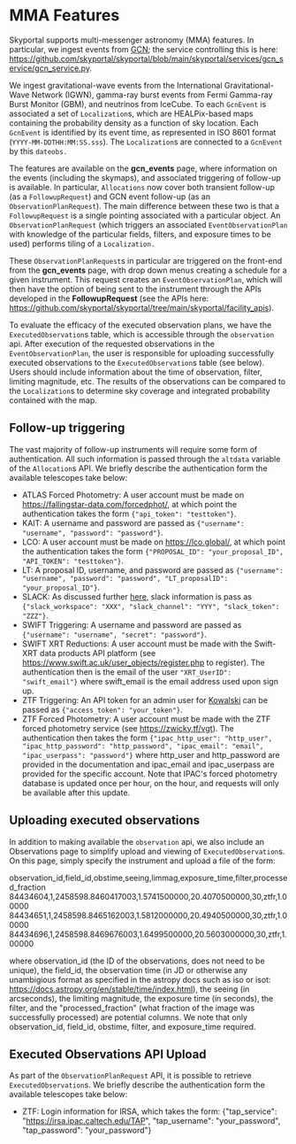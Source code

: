 # MMA Features

Skyportal supports multi-messenger astronomy (MMA) features. In particular, we ingest events from [GCN](https://gcn.gsfc.nasa.gov/); the service controlling this is here: https://github.com/skyportal/skyportal/blob/main/skyportal/services/gcn_service/gcn_service.py.

We ingest gravitational-wave events from the International Gravitational-Wave Network (IGWN), gamma-ray burst events from Fermi Gamma-ray Burst Monitor (GBM), and neutrinos from IceCube. To each `GcnEvent` is associated a set of `Localization`s, which are HEALPix-based maps containing the probability density as a function of sky location. Each `GcnEvent` is identified by its event time, as represented in ISO 8601 format (`YYYY-MM-DDTHH:MM:SS.sss`). The `Localization`s are connected to a `GcnEvent` by this `dateobs.`

The features are available on the **gcn_events** page, where information on the events (including the skymaps), and associated triggering of follow-up is available. In particular, `Allocations` now cover both transient follow-up (as a `FollowupRequest`) and GCN event follow-up (as an `ObservationPlanRequest`). The main difference between these two is that a `FollowupRequest` is a single pointing associated with a particular object. An `ObservationPlanRequest` (which triggers an associated `EventObservationPlan` with knowledge of the particular fields, filters, and exposure times to be used) performs tiling of a `Localization.`

These `ObservationPlanRequest`s in particular are triggered on the front-end from the **gcn_events** page, with drop down menus creating a schedule for a given instrument. This request creates an `EventObservationPlan`, which will then have the option of being sent to the instrument through the APIs developed in the **FollowupRequest** (see the APIs here: https://github.com/skyportal/skyportal/tree/main/skyportal/facility_apis).

To evaluate the efficacy of the executed observation plans, we have the `ExecutedObservation`s table, which is accessible through the `observation` api. After execution of the requested observations in the `EventObservationPlan`, the user is responsible for uploading successfully executed observations to the `ExecutedObservation`s table (see below). Users should include information about the time of observation, filter, limiting magnitude, etc. The results of the observations can be compared to the `Localization`s to determine sky coverage and integrated probability contained with the map.

## Follow-up triggering

The vast majority of follow-up instruments will require some form of authentication. All such information is passed through the `altdata` variable of the `Allocation`s API. We briefly describe the authentication form the available telescopes take below:

* ATLAS Forced Photometry: A user account must be made on https://fallingstar-data.com/forcedphot/, at which point the authentication takes the form `{"api_token": "testtoken"}`.
* KAIT: A username and password are passed as `{"username": "username", "password": "password"}`.
* LCO: A user account must be made on https://lco.global/, at which point the authentication takes the form `{"PROPOSAL_ID": "your_proposal_ID", "API_TOKEN": "testtoken"}`.
* LT: A proposal ID, username, and password are passed as `{"username": "username", "password": "password", "LT_proposalID": "your_proposal_ID"}`.
* SLACK: As discussed further [here](./slack.html), slack information is pass as `{"slack_workspace": "XXX", "slack_channel": "YYY", "slack_token": "ZZZ"}`.
* SWIFT Triggering: A username and password are passed as `{"username": "username", "secret": "password"}`.
* SWIFT XRT Reductions: A user account must be made with the Swift-XRT data products API platform (see https://www.swift.ac.uk/user_objects/register.php to register). The authentication then is the email of the user `"XRT_UserID": "swift_email"}` where swift_email is the email address used upon sign up.
* ZTF Triggering: An API token for an admin user for [Kowalski](https://github.com/dmitryduev/kowalski) can be passed as `{"access_token": "your_token"}`.
* ZTF Forced Photometry: A user account must be made with the ZTF forced photometry service (see https://zwicky.tf/vgt). The authentication then takes the form `{"ipac_http_user": "http_user", "ipac_http_password": "http_password", "ipac_email": "email", "ipac_userpass": "password"}` where http_user and http_password are provided in the documentation and ipac_email and ipac_userpass are provided for the specific account. Note that IPAC's forced photometry database is updated once per hour, on the hour, and requests will only be available after this update.

## Uploading executed observations

In addition to making available the `observation` api, we also include an Observations page to simplify upload and viewing of `ExecutedObservation`s. On this page, simply specify the instrument and upload a file of the form:

observation_id,field_id,obstime,seeing,limmag,exposure_time,filter,processed_fraction
84434604,1,2458598.8460417003,1.5741500000,20.4070500000,30,ztfr,1.00000
84434651,1,2458598.8465162003,1.5812000000,20.4940500000,30,ztfr,1.00000
84434696,1,2458598.8469676003,1.6499500000,20.5603000000,30,ztfr,1.00000

where observation_id (the ID of the observations, does not need to be unique), the field_id, the observation time (in JD or otherwise any unambigious format as specified in the astropy docs such as iso or isot: https://docs.astropy.org/en/stable/time/index.html), the seeing (in arcseconds), the limiting magnitude, the exposure time (in seconds), the filter, and the "processed_fraction" (what fraction of the image was successfully processed) are potential columns. We note that only observation_id, field_id, obstime, filter, and exposure_time required.

## Executed Observations API Upload

As part of the `ObservationPlanRequest` API, it is possible to retrieve `ExecutedObservation`s. We briefly describe the authentication form the available telescopes take below:

* ZTF: Login information for IRSA, which takes the form: {"tap_service": "https://irsa.ipac.caltech.edu/TAP", "tap_username": "your_password", "tap_password": "your_password"}
